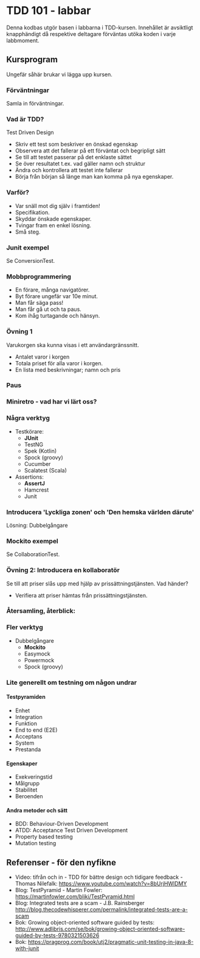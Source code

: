 # TDD 101 - labbar

Denna kodbas utgör basen i labbarna i TDD-kursen. Innehållet är avsiktligt knapphändigt då respektive deltagare förväntas utöka koden i varje labbmoment.

## Kursprogram

Ungefär såhär brukar vi lägga upp kursen.

### Förväntningar

Samla in förväntningar.

### Vad är TDD?

Test Driven Design

- Skriv ett test som beskriver en önskad egenskap
- Observera att det fallerar på ett förväntat och begripligt sätt
- Se till att testet passerar på det enklaste sättet
- Se över resultatet t.ex. vad gäller namn och struktur
- Ändra och kontrollera att testet inte fallerar
- Börja från början så länge man kan komma på nya egenskaper.

### Varför?

- Var snäll mot dig själv i framtiden!
- Specifikation.
- Skyddar önskade egenskaper.
- Tvingar fram en enkel lösning.
- Små steg.

### Junit exempel

Se ConversionTest.

### Mobbprogrammering
 
 - En förare, många navigatörer.
 - Byt förare ungefär var 10e minut.
 - Man får säga pass!
 - Man får gå ut och ta paus.
 - Kom ihåg turtagande och hänsyn.
 
### Övning 1 

Varukorgen ska kunna visas i ett användargränssnitt.

- Antalet varor i korgen
- Totala priset för alla varor i korgen.
- En lista med beskrivningar; namn och pris

### Paus 

### Miniretro - vad har vi lärt oss?

### Några verktyg

- Testkörare: 
    - <b>JUnit</b>
    - TestNG
    - Spek (Kotlin)
    - Spock (groovy)
    - Cucumber
    - Scalatest (Scala)
- Assertions: 
    - <b>AssertJ</b>
    - Hamcrest
    - Junit

### Introducera 'Lyckliga zonen' och 'Den hemska världen därute'

Lösning: Dubbelgångare

### Mockito exempel

Se CollaborationTest.

### Övning 2: Introducera en kollaboratör

Se till att priser slås upp med hjälp av prissättningstjänsten.
Vad händer?

- Verifiera att priser hämtas från prissättningstjänsten.
 
### Återsamling, återblick:

### Fler verktyg

- Dubbelgångare
    - <b>Mockito</b>
    - Easymock
    - Powermock
    - Spock (groovy)
    
### Lite generellt om testning om någon undrar 

#### Testpyramiden
- Enhet
- Integration
- Funktion
- End to end (E2E)
- Acceptans
- System
- Prestanda

#### Egenskaper
- Exekveringstid
- Målgrupp
- Stabilitet
- Beroenden

#### Andra metoder och sätt
- BDD: Behaviour-Driven Development
- ATDD: Acceptance Test Driven Development
- Property based testing
- Mutation testing
 
## Referenser - för den nyfikne

- Video: tifrån och in - TDD för bättre design och tidigare feedback - Thomas Nilefalk: https://www.youtube.com/watch?v=8bUrjHWlDMY
- Blog: TestPyramid - Martin Fowler: https://martinfowler.com/bliki/TestPyramid.html
- Blog: Integrated tests are a scam - J.B. Rainsberger
http://blog.thecodewhisperer.com/permalink/integrated-tests-are-a-scam
- Bok: Growing object-oriented software guided by tests: http://www.adlibris.com/se/bok/growing-object-oriented-software-guided-by-tests-9780321503626
- Bok: https://pragprog.com/book/utj2/pragmatic-unit-testing-in-java-8-with-junit










